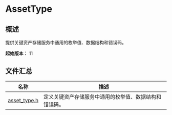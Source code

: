 # AssetType

<!--Kit: Asset Store Kit-->
<!--Subsystem: Security-->
<!--Owner: @JeremyXu-->
<!--Designer: @skye_you-->
<!--Tester: @nacyli-->
<!--Adviser: @zengyawen-->

## 概述

提供关键资产存储服务中通用的枚举值、数据结构和错误码。

**起始版本：** 11

## 文件汇总

| 名称 | 描述 |
| -- | -- |
| [asset_type.h](capi-asset-type-h.md) | 定义关键资产存储服务中通用的枚举值、数据结构和错误码。 |
